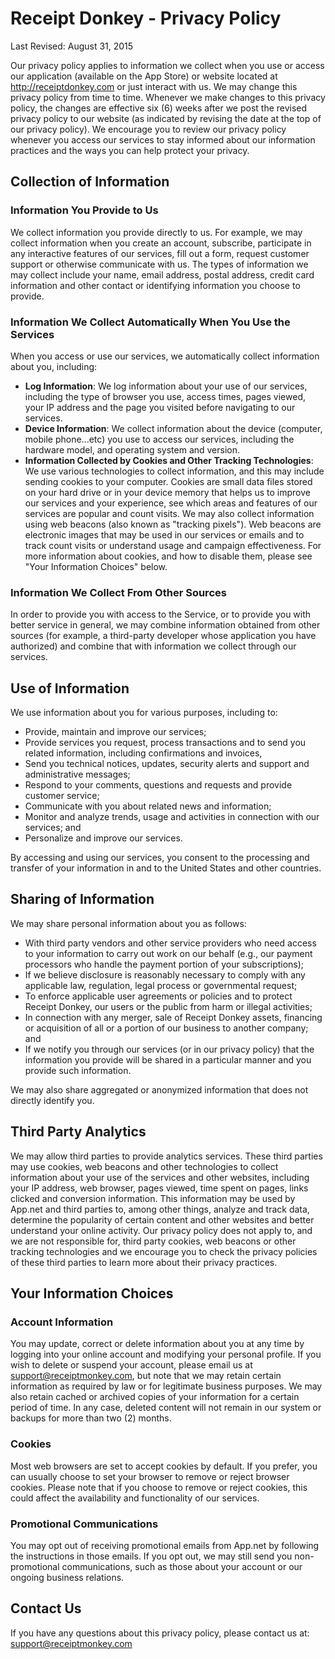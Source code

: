 # Receipt Donkey - Privacy Policy

Last Revised: August 31, 2015

Our privacy policy applies to information we collect when you use or access our application (available on the App Store) or website located at http://receiptdonkey.com or just interact with us. We may change this privacy policy from time to time. Whenever we make changes to this privacy policy, the changes are effective six (6) weeks after we post the revised privacy policy to our website (as indicated by revising the date at the top of our privacy policy). We encourage you to review our privacy policy whenever you access our services to stay informed about our information practices and the ways you can help protect your privacy.

## Collection of Information

### Information You Provide to Us

We collect information you provide directly to us. For example, we may collect information when you create an account, subscribe, participate in any interactive features of our services, fill out a form, request customer support or otherwise communicate with us. The types of information we may collect include your name, email address, postal address, credit card information and other contact or identifying information you choose to provide.

### Information We Collect Automatically When You Use the Services

When you access or use our services, we automatically collect information about you, including:

* **Log Information**: We log information about your use of our services, including the type of browser you use, access times, pages viewed, your IP address and the page you visited before navigating to our services.
* **Device Information**: We collect information about the device (computer, mobile phone...etc) you use to access our services, including the hardware model, and operating system and version.
* **Information Collected by Cookies and Other Tracking Technologies**: We use various technologies to collect information, and this may include sending cookies to your computer. Cookies are small data files stored on your hard drive or in your device memory that helps us to improve our services and your experience, see which areas and features of our services are popular and count visits. We may also collect information using web beacons (also known as "tracking pixels"). Web beacons are electronic images that may be used in our services or emails and to track count visits or understand usage and campaign effectiveness. For more information about cookies, and how to disable them, please see "Your Information Choices" below.

### Information We Collect From Other Sources

In order to provide you with access to the Service, or to provide you with better service in general, we may combine information obtained from other sources (for example, a third-party developer whose application you have authorized) and combine that with information we collect through our services.

## Use of Information

We use information about you for various purposes, including to:

* Provide, maintain and improve our services;
* Provide services you request, process transactions and to send you related information, including confirmations and invoices,
* Send you technical notices, updates, security alerts and support and administrative messages;
* Respond to your comments, questions and requests and provide customer service;
* Communicate with you about related news and information;
* Monitor and analyze trends, usage and activities in connection with our services; and
* Personalize and improve our services.

By accessing and using our services, you consent to the processing and transfer of your information in and to the United States and other countries.

## Sharing of Information

We may share personal information about you as follows:

* With third party vendors and other service providers who need access to your information to carry out work on our behalf (e.g., our payment processors who handle the payment portion of your subscriptions);
* If we believe disclosure is reasonably necessary to comply with any applicable law, regulation, legal process or governmental request;
* To enforce applicable user agreements or policies and to protect Receipt Donkey, our users or the public from harm or illegal activities;
* In connection with any merger, sale of Receipt Donkey assets, financing or acquisition of all or a portion of our business to another company; and
* If we notify you through our services (or in our privacy policy) that the information you provide will be shared in a particular manner and you provide such information.

We may also share aggregated or anonymized information that does not directly identify you.

## Third Party Analytics

We may allow third parties to provide analytics services. These third parties may use cookies, web beacons and other technologies to collect information about your use of the services and other websites, including your IP address, web browser, pages viewed, time spent on pages, links clicked and conversion information. This information may be used by App.net and third parties to, among other things, analyze and track data, determine the popularity of certain content and other websites and better understand your online activity. Our privacy policy does not apply to, and we are not responsible for, third party cookies, web beacons or other tracking technologies and we encourage you to check the privacy policies of these third parties to learn more about their privacy practices.

## Your Information Choices

### Account Information

You may update, correct or delete information about you at any time by logging into your online account and modifying your personal profile. If you wish to delete or suspend your account, please email us at [support@receiptmonkey.com](mailto:support@receiptmonkey.com), but note that we may retain certain information as required by law or for legitimate business purposes. We may also retain cached or archived copies of your information for a certain period of time.  In any case, deleted content will not remain in our system or backups for more than two (2) months.

### Cookies

Most web browsers are set to accept cookies by default. If you prefer, you can usually choose to set your browser to remove or reject browser cookies. Please note that if you choose to remove or reject cookies, this could affect the availability and functionality of our services.

### Promotional Communications

You may opt out of receiving promotional emails from App.net by following the instructions in those emails. If you opt out, we may still send you non-promotional communications, such as those about your account or our ongoing business relations.

## Contact Us

If you have any questions about this privacy policy, please contact us at: support@receiptmonkey.com
